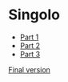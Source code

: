 # Singolo

- [Part 1](https://alekseyvlivanov.github.io/singolo/singolo1.html)
- [Part 2](https://alekseyvlivanov.github.io/singolo/singolo2.html)
- [Part 3](https://alekseyvlivanov.github.io/singolo/singolo3.html)

[Final version](https://alekseyvlivanov.github.io/singolo/index.html)
